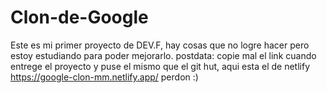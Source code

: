 # Clon-de-Google
Este es mi primer proyecto de DEV.F, hay cosas que no logre hacer pero estoy estudiando para poder mejorarlo.
postdata: copie mal el link cuando entrege el proyecto y puse el mismo que el git hut, aqui esta el de netlify
https://google-clon-mm.netlify.app/
perdon :)
